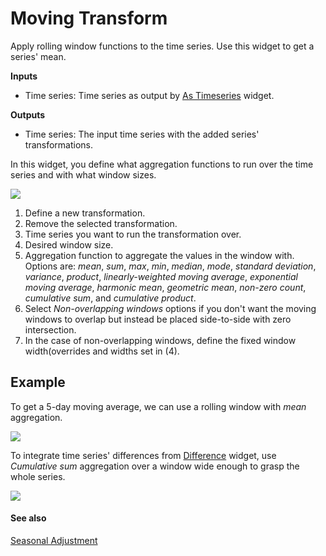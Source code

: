 Moving Transform
================

Apply rolling window functions to the time series. Use this widget to get a series' mean.

**Inputs**

- Time series: Time series as output by [As Timeseries](as_timeseries.md) widget.

**Outputs**

- Time series: The input time series with the added series' transformations.

In this widget, you define what aggregation functions to run over the time series and with what window sizes.

![](images/moving-transform-stamped.png)

1. Define a new transformation.
2. Remove the selected transformation.
3. Time series you want to run the transformation over.
4. Desired window size.
5. Aggregation function to aggregate the values in the window with. Options are: *mean*, *sum*, *max*, *min*, *median*, *mode*, *standard deviation*, *variance*, *product*, *linearly-weighted moving average*, *exponential moving average*, *harmonic mean*, *geometric mean*, *non-zero count*, *cumulative sum*, and *cumulative product*.
6. Select *Non-overlapping windows* options if you don't want the moving windows to overlap but instead be placed side-to-side with zero intersection.
7. In the case of non-overlapping windows, define the fixed window width(overrides and widths set in (4).

Example
-------

To get a 5-day moving average, we can use a rolling window with *mean* aggregation.

![](images/moving-transform-ex1.png)

To integrate time series' differences from [Difference](difference.md) widget, use *Cumulative sum* aggregation over a window wide enough to grasp the whole series.

![](images/moving-transform-ex2.png)

#### See also

[Seasonal Adjustment](seasonal_adjustment.md)
